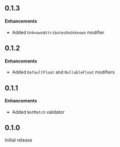 ## 0.1.3

#### Enhancements
* Added `UnknownAttributesOnUnknown` modifier

## 0.1.2

#### Enhancements
* Added `DefaultFloat` and `NullableFloat` modifiers

## 0.1.1

#### Enhancements
* Added `NotMatch` validator

## 0.1.0

Initial release
